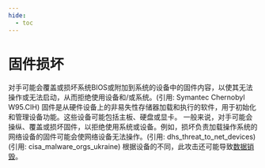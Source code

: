 ```yaml
---
hide:
  - toc
---
```


# 固件损坏

对手可能会覆盖或损坏系统BIOS或附加到系统的设备中的固件内容，以使其无法操作或无法启动，从而拒绝使用设备和/或系统。(引用: Symantec Chernobyl W95.CIH) 固件是从硬件设备上的非易失性存储器加载和执行的软件，用于初始化和管理设备功能。这些设备可能包括主板、硬盘或显卡。  一般来说，对手可能会操纵、覆盖或损坏固件，以拒绝使用系统或设备。例如，损坏负责加载操作系统的网络设备的固件可能会使网络设备无法操作。(引用: dhs_threat_to_net_devices)(引用: cisa_malware_orgs_ukraine) 根据设备的不同，此攻击还可能导致[数据销毁](https://attack.mitre.org/techniques/T1485)。
